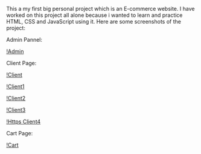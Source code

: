 This a my first big personal project which is an E-commerce website.
I have worked on this project all alone because i wanted to learn and practice HTML, CSS and JavaScript using it.
Here are some screenshots of the project:


Admin Pannel:

[!Admin](/ClaigsRist/Admin.jpg)



Client Page:

[!Client](https://res.cloudinary.com/dwvwjxizk/image/upload/v1640777916/folder/Client_tmnprq.jpg)


[!Client1](https://res.cloudinary.com/dwvwjxizk/image/upload/v1640777918/folder/Screenshot_2021-12-29_122057_aj6oy0.jpg)


[!Client2](https://res.cloudinary.com/dwvwjxizk/image/upload/v1640777915/folder/Screenshot_2021-12-29_122139_stfw7l.jpg)


[!Client3](https://res.cloudinary.com/dwvwjxizk/image/upload/v1640777911/folder/Screenshot_2021-12-29_122123_jj6ajg.jpg)


[!Https Client4](https://res.cloudinary.com/dwvwjxizk/image/upload/v1640777912/folder/Screenshot_2021-12-29_122009_fegm2k.jpg)


Cart Page:

[!Cart](https://res.cloudinary.com/dwvwjxizk/image/upload/v1640777915/folder/Screenshot_2021-12-29_122732_w5dum0.jpg)